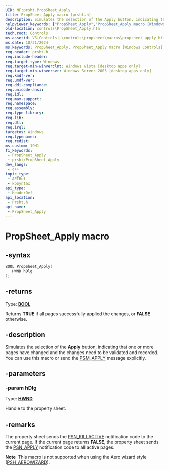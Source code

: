 ```yaml
---
UID: NF:prsht.PropSheet_Apply
title: PropSheet_Apply macro (prsht.h)
description: Simulates the selection of the Apply button, indicating that one or more pages have changed and the changes need to be validated and recorded. You can use this macro or send the PSM_APPLY message explicitly.
helpviewer_keywords: ["PropSheet_Apply","PropSheet_Apply macro [Windows Controls]","_win32_PropSheet_Apply","_win32_PropSheet_Apply_cpp","controls.PropSheet_Apply","controls._win32_PropSheet_Apply","prsht/PropSheet_Apply"]
old-location: controls\PropSheet_Apply.htm
tech.root: Controls
ms.assetid: VS|Controls|~\controls\propsheet\macros\propsheet_apply.htm
ms.date: 10/21/2024
ms.keywords: PropSheet_Apply, PropSheet_Apply macro [Windows Controls], _win32_PropSheet_Apply, _win32_PropSheet_Apply_cpp, controls.PropSheet_Apply, controls._win32_PropSheet_Apply, prsht/PropSheet_Apply
req.header: prsht.h
req.include-header: 
req.target-type: Windows
req.target-min-winverclnt: Windows Vista [desktop apps only]
req.target-min-winversvr: Windows Server 2003 [desktop apps only]
req.kmdf-ver: 
req.umdf-ver: 
req.ddi-compliance: 
req.unicode-ansi: 
req.idl: 
req.max-support: 
req.namespace: 
req.assembly: 
req.type-library: 
req.lib: 
req.dll: 
req.irql: 
targetos: Windows
req.typenames: 
req.redist: 
ms.custom: 19H1
f1_keywords:
 - PropSheet_Apply
 - prsht/PropSheet_Apply
dev_langs:
 - c++
topic_type:
 - APIRef
 - kbSyntax
api_type:
 - HeaderDef
api_location:
 - Prsht.h
api_name:
 - PropSheet_Apply
---
```


# PropSheet_Apply macro

## -syntax

```cpp
BOOL PropSheet_Apply(
   HWND hDlg
);
```

## -returns

Type: **[BOOL](/windows/desktop/winprog/windows-data-types)**

Returns <b>TRUE</b> if all pages successfully applied the changes, or <b>FALSE</b> otherwise.


## -description

Simulates the selection of the <b>Apply</b> button, indicating that one or more pages have changed and the changes need to be validated and recorded. You can use this macro or send the <a href="/windows/desktop/Controls/psm-apply">PSM_APPLY</a> message explicitly.

## -parameters

### -param hDlg

Type: <b><a href="/windows/desktop/WinProg/windows-data-types">HWND</a></b>

Handle to the property sheet.

## -remarks

The property sheet sends the <a href="/windows/desktop/Controls/psn-killactive">PSN_KILLACTIVE</a> notification code to the current page. If the current page returns <b>FALSE</b>, the property sheet sends the <a href="/windows/desktop/Controls/psn-apply">PSN_APPLY</a> notification code to all active pages.

<div class="alert"><b>Note</b>  This macro is not supported when using the Aero wizard style (<a href="/windows/desktop/api/prsht/ns-prsht-propsheetheadera_v2">PSH_AEROWIZARD</a>).</div>
<div> </div>
